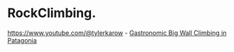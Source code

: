 # RockClimbing.
https://www.youtube.com/@tylerkarow - [Gastronomic Big Wall Climbing in Patagonia](https://youtu.be/zpAdJxwOZjU)
